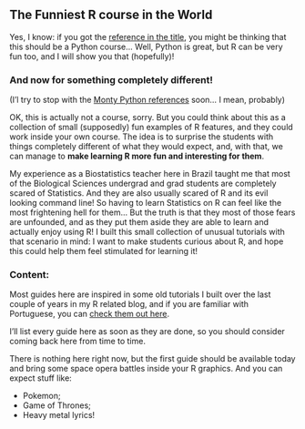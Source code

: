 ## The Funniest R course in the World

Yes, I know: if you got the [reference in the title](https://www.youtube.com/watch?v=ienp4J3pW7U), you might be thinking that this should be a Python course... Well, Python is great, but R can be very fun too, and I will show you that (hopefully)!

### And now for something completely different!
(I’l try to stop with the [Monty Python references](https://www.youtube.com/watch?v=FGK8IC-bGnU) soon… I mean, probably)

OK, this is actually not a course, sorry. But you could think about this as a collection of small (supposedly) fun examples of R features, and they could work inside your own course. The idea is to surprise the students with things completely different of what they would expect, and, with that, we can manage to **make learning R more fun and interesting for them**.

My experience as a Biostatistics teacher here in Brazil taught me that most of the Biological Sciences undergrad and grad students are completely scared of Statistics. And they are also usually scared of R and its evil looking command line! So having to learn Statistics on R can feel like the most frightening hell for them... But the truth is that they most of those fears are unfounded, and as they put them aside they are able to learn and actually enjoy using R! I built this small collection of unusual tutorials with that scenario in mind: I want to make students curious about R, and hope this could help them feel stimulated for learning it!

### Content:

Most guides here are inspired in some old tutorials I built over the last couple of years in my R related blog, and if you are familiar with Portuguese, you can [check them out here](https://cantinhodor.wordpress.com/arquivo/).

I’ll list every guide here as soon as they are done, so you should consider coming back here from time to time.

There is nothing here right now, but the first guide should be available today and bring some space opera battles inside your R graphics. And you can expect stuff like:
- Pokemon;
- Game of Thrones;
- Heavy metal lyrics!
